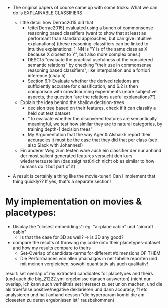 
* The original papers of course came up with some tricks: What we can do is EXPLAINABLE CLASSIFIERS
	* little detail how Derrac2015 did that
		* \cite{Derrac2015} evaluated using a bunch of commonsense reasoning based classifiers (want to show that at least as performant than standard approaches, but can give intuitive explanations) (these reasoning-classifiers can be linked to intuitive explanations: 1-NN is "Y is of the same class as X because X closest to Y", but also more complex ones.) 
		* DESC15 "evaluate the practical usefulness of the considered semantic relations" by checking "their use in commonsense reasoning based classifiers", like interpolation and a fortiori inference (chap 5)
		* Section 6.1: Evaluate whether the derived relations are sufficiently accurate for classification, and 6.2 is then comparison with crowdsourcing experiments (more subjective aspects, the question “are the relations useful explanations?”)
	* Explain the idea behind the shallow decision-trees
		* decision tree based on their features, check if it can classify a held out test dataset
		* "To evaluate whether the discovered features are semantically meaningful, we test how similar they are to natural categories, by training depth-1 decision trees"
		* My Argumentation that the way Ager & Alshaikh report their accuracies it must be the case that they did that per class (see also Slack with Johannes!)
	* Ein anderer Weg zum testen wäre auch ein classifier der nur anhand der most salient generated features versucht den kurs wiederherzustellen (das zeigt natürlich nicht ob es similar to how humans do it but part of it)

* A result is certainly a thing like the movie-tuner! Can I implement that thing quickly?? If yes, that's a separate section!


# My implementation on movies & placetypes:

* Display the "closest embeddings": eg. "airplane cabin" und "aircraft cabin"
	* Is that the case for 3D as well? => is 3D any good?
* compare the results of throwing my code onto their placetypes-dataset and how my results compare to theirs 
	* Set-Overlap of candidate-terms for different #dimensions OF THEM
	* Die Performances von allen \mainalgos in ner tabelle reporten und mit meinen vergleichen, sowohl quantitativ als auch qualitativ!

result: set overlap of my extracted candidates for placetypes and theirs (und auch die big_21222.yml ergebnisse danach auswerten) (nicht nur overlap, ich kann auch verhältnis set intersect zu set union machen, und die als true/false positive/negative deklarieren und dann accuracy, f1 etc analysieren und halt anhand dessen "die hyperparam kombi die am closesten zu deren ergebnissen ist" rausbekommen)